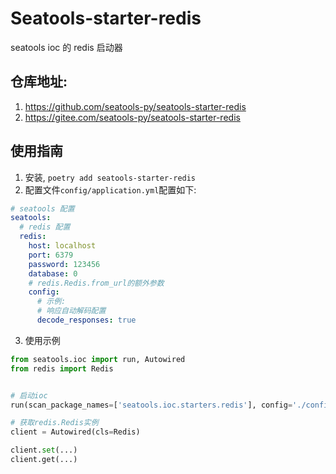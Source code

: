 # Seatools-starter-redis

seatools ioc 的 redis 启动器

## 仓库地址:
1. https://github.com/seatools-py/seatools-starter-redis
2. https://gitee.com/seatools-py/seatools-starter-redis

## 使用指南
1. 安装, `poetry add seatools-starter-redis`
2. 配置文件`config/application.yml`配置如下:
```yaml
# seatools 配置
seatools:
  # redis 配置
  redis:
    host: localhost
    port: 6379
    password: 123456
    database: 0
    # redis.Redis.from_url的额外参数
    config:
      # 示例:
      # 响应自动解码配置
      decode_responses: true
```
3. 使用示例
```python
from seatools.ioc import run, Autowired
from redis import Redis


# 启动ioc
run(scan_package_names=['seatools.ioc.starters.redis'], config='./config')

# 获取redis.Redis实例
client = Autowired(cls=Redis)

client.set(...)
client.get(...)

```
